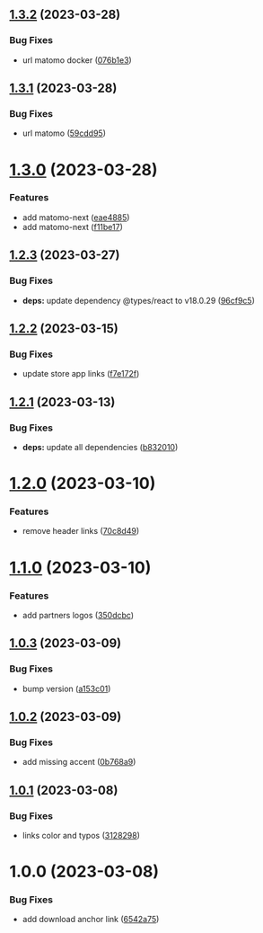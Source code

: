 ## [1.3.2](https://github.com/SocialGouv/bpco-site/compare/v1.3.1...v1.3.2) (2023-03-28)


### Bug Fixes

* url matomo docker ([076b1e3](https://github.com/SocialGouv/bpco-site/commit/076b1e3aa1caca9cba7cb4f7b0ad5b541c45ed3d))

## [1.3.1](https://github.com/SocialGouv/bpco-site/compare/v1.3.0...v1.3.1) (2023-03-28)


### Bug Fixes

* url matomo ([59cdd95](https://github.com/SocialGouv/bpco-site/commit/59cdd957ab88380491c90b31e60cbdcf6a2bf392))

# [1.3.0](https://github.com/SocialGouv/bpco-site/compare/v1.2.3...v1.3.0) (2023-03-28)


### Features

* add matomo-next ([eae4885](https://github.com/SocialGouv/bpco-site/commit/eae48855391cb958daa4e79cb0018b1bd2ffc88e))
* add matomo-next ([f11be17](https://github.com/SocialGouv/bpco-site/commit/f11be17d9dbb4a511ae78c8ad03c5782d9bc668b))

## [1.2.3](https://github.com/SocialGouv/bpco-site/compare/v1.2.2...v1.2.3) (2023-03-27)


### Bug Fixes

* **deps:** update dependency @types/react to v18.0.29 ([96cf9c5](https://github.com/SocialGouv/bpco-site/commit/96cf9c5918613938fdeed54cf5e41caff48555ad))

## [1.2.2](https://github.com/SocialGouv/bpco-site/compare/v1.2.1...v1.2.2) (2023-03-15)


### Bug Fixes

* update store app links ([f7e172f](https://github.com/SocialGouv/bpco-site/commit/f7e172f6f54a8a052d4a8386787b00494ce61352))

## [1.2.1](https://github.com/SocialGouv/bpco-site/compare/v1.2.0...v1.2.1) (2023-03-13)


### Bug Fixes

* **deps:** update all dependencies ([b832010](https://github.com/SocialGouv/bpco-site/commit/b832010b952c265301b0d74dc03d0bc0fe2de47d))

# [1.2.0](https://github.com/SocialGouv/bpco-site/compare/v1.1.0...v1.2.0) (2023-03-10)


### Features

* remove header links ([70c8d49](https://github.com/SocialGouv/bpco-site/commit/70c8d49e118c66ca9a9a7213401f629aede1b7c5))

# [1.1.0](https://github.com/SocialGouv/bpco-site/compare/v1.0.3...v1.1.0) (2023-03-10)


### Features

* add partners logos ([350dcbc](https://github.com/SocialGouv/bpco-site/commit/350dcbcc1b4f123eb83eeaefbf86b566ee4cef74))

## [1.0.3](https://github.com/SocialGouv/bpco-site/compare/v1.0.2...v1.0.3) (2023-03-09)


### Bug Fixes

* bump version ([a153c01](https://github.com/SocialGouv/bpco-site/commit/a153c01fe11221fb154ed4f4d2078e0646898b8a))

## [1.0.2](https://github.com/SocialGouv/bpco-site/compare/v1.0.1...v1.0.2) (2023-03-09)


### Bug Fixes

* add missing accent ([0b768a9](https://github.com/SocialGouv/bpco-site/commit/0b768a92da94f02378c5026253822588fec81ba6))

## [1.0.1](https://github.com/SocialGouv/bpco-site/compare/v1.0.0...v1.0.1) (2023-03-08)


### Bug Fixes

* links color and typos ([3128298](https://github.com/SocialGouv/bpco-site/commit/31282986f12232f0f5b16a850b2ee5123cc0d578))

# 1.0.0 (2023-03-08)


### Bug Fixes

* add download anchor link ([6542a75](https://github.com/SocialGouv/bpco-site/commit/6542a75c92d894fae601fdba7c7b367b73c5be6a))
